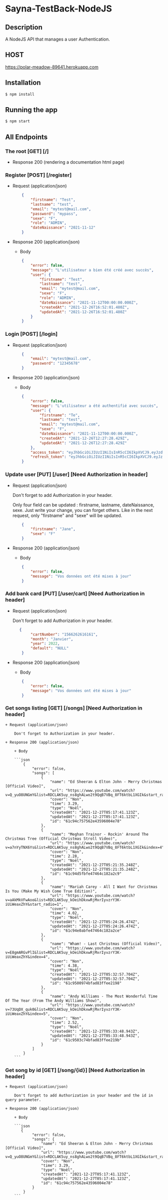 # Sayna-TestBack-NodeJS

## Description

A NodeJS API that manages a user Authentication. 

## HOST
https://polar-meadow-89641.herokuapp.com

## Installation

```bash
$ npm install
```

## Running the app

```bash
$ npm start

```

## All Endpoints

### The root [GET] [/]

+ Response 200 (rendering a documentation html page)

### Register [POST] [/register]

+ Request (application/json)

    ```json
        {
            "firstname": "Test",
            "lastname": "test",
            "email": "mytest@mail.com",
            "password": "mypass",
            "sexe": "F",
            "role": "ADMIN",
            "dateNaissance": "2021-11-12"
        }
    ```

+ Response 200 (application/json)

    + Body

    ```json
        {
            "error": false,
            "message": "L'utilisateur a bien été créé avec succès",
            "user": {
                "firstname": "Test",
                "lastname": "test",
                "email": "mytest@mail.com",
                "sexe": "F",
                "role": "ADMIN",
                "dateNaissance": "2021-11-12T00:00:00.000Z",
                "createdAt": "2021-12-26T16:52:01.480Z",
                "updatedAt": "2021-12-26T16:52:01.480Z"
            }
        }
     ```

### Login [POST] [/login]

+ Request (application/json)

    ```json
        {
            "email": "mytest@mail.com",
            "password": "12345678"
        }
    ```

+ Response 200 (application/json)

    + Body

    ```json
        {
            "error": false,
            "message": "L'utilisateur a été authentifié avec succès",
            "user": {
                "firstname": "Te",
                "lastname": "test",
                "email": "mytest@mail.com",
                "sexe": "F",
                "dateNaissance": "2021-11-12T00:00:00.000Z",
                "createdAt": "2021-12-26T12:27:28.429Z",
                "updatedAt": "2021-12-26T12:27:28.429Z"
            },
            "access_token": "eyJhbGciOiJIUzI1NiIsInR5cCI6IkpXVCJ9.eyJzdWIiOiI2MWM4NWZiMDkyY2VlOWMyMDA5MTFiYjgiLCJpYXQiOjE2NDA1MzQ5NjAsImV4cCI6MTY0MDUzODU2MH0.kMY2cHI0k6kORf6u88i3rP0fDGZDMgAV7BgvjLeF5sk",
            "refresh_token": "eyJhbGciOiJIUzI1NiIsInR5cCI6IkpXVCJ9.eyJzdWIiOiI2MWM4NWZiMDkyY2VlOWMyMDA5MTFiYjgiLCJpYXQiOjE2NDA1MzQ5NjAsImV4cCI6MTY0MTEzOTc2MH0.mmB_uZ8TYS8A4mEvJzcAqd72I_5ax5P_vbv_o03SuBg"
        }
   ```

### Update user [PUT] [/user] [Need Authorization in header]

+ Request (application/json)
    
    Don't forget to add Authorization in your header.
    
    Only four field can be updated : firstname, lastname, dateNaissance, sexe.
    Just write your change, you can forget others. Like in the next request, only "firstname" and "sexe" will be updated.

    ```json
        {
            "firstname": "Jane",
            "sexe": "F"
        }
    ```    

+ Response 200 (application/json)

    + Body

    ```json
        {
            "error": false,
            "message": "Vos données ont été mises à jour"
        }
    ```

### Add bank card [PUT] [/user/cart] [Need Authorization in header]


+ Request (application/json)
    
    Don't forget to add Authorization in your header.
    
    ```json
       {
            "cartNumber": "1566262616161",
            "month": "Janvier",
            "year": 2022,
            "default": "NULL"
        }
    ```    

+ Response 200 (application/json)

    + Body 

    ```json
        {
            "error": false,
            "message": "Vos données ont été mises à jour"
        }
    ```

### Get songs listing [GET] [/songs] [Need Authorization in header]

    + Request (application/json)
    
        Don't forget to Authorization in your header.

    + Response 200 (application/json)

        + Body

        ```json
            {
                "error": false,
                "songs": [
                    {
                        "name": "Ed Sheeran & Elton John - Merry Christmas [Official Video]",
                        "url": "https://www.youtube.com/watch?v=Q_yuO8UNGmY&list=RDCLAK5uy_ns8ghALwo2t9QqB7VBq_8FT6ktbL1XGIk&start_radio=1",
                        "cover": "Non",
                        "time": 3.29,
                        "type": "Noël",
                        "createdAt": "2021-12-27T05:17:41.123Z",
                        "updatedAt": "2021-12-27T05:17:41.123Z",
                        "id": "61c94c757562e43596004e78"
                    },
                    {
                        "name": "Meghan Trainor - Rockin' Around The Christmas Tree (Official Christmas Stroll Video)",
                        "url": "https://www.youtube.com/watch?v=a7nYyTNX6Ys&list=RDCLAK5uy_ns8ghALwo2t9QqB7VBq_8FT6ktbL1XGIk&index=4",
                        "cover": "Non",
                        "time": 2.28,
                        "type": "Noël",
                        "createdAt": "2021-12-27T05:21:35.248Z",
                        "updatedAt": "2021-12-27T05:21:35.248Z",
                        "id": "61c94d5fbfe47464c182a2c9"
                    },
                    {
                        "name": "Mariah Carey - All I Want for Christmas Is You (Make My Wish Come True Edition)",
                        "url": "https://www.youtube.com/watch?v=aAkMkVFwAoo&list=RDCLAK5uy_kOeihDkxwRjMxrIyvzrY3K-iUiWeaxZhY&start_radio=1",
                        "cover": "Non",
                        "time": 4.02,
                        "type": "Noël",
                        "createdAt": "2021-12-27T05:24:26.474Z",
                        "updatedAt": "2021-12-27T05:24:26.474Z",
                        "id": "61c94e0abfe47464c182a2ce"
                    },
                    {
                        "name": "Wham! - Last Christmas (Official Video)",
                        "url": "https://www.youtube.com/watch?v=E8gmARGvPlI&list=RDCLAK5uy_kOeihDkxwRjMxrIyvzrY3K-iUiWeaxZhY&index=4",
                        "cover": "Non",
                        "time": 4.38,
                        "type": "Noël",
                        "createdAt": "2021-12-27T05:32:57.704Z",
                        "updatedAt": "2021-12-27T05:32:57.704Z",
                        "id": "61c9500974bfad83ffee2198"
                    },
                    {
                        "name": "Andy Williams - The Most Wonderful Time Of The Year (From The Andy Williams Show)",
                        "url": "https://www.youtube.com/watch?v=73UqDX_quk0&list=RDCLAK5uy_kOeihDkxwRjMxrIyvzrY3K-iUiWeaxZhY&index=5",
                        "cover": "Non",
                        "time": 2.52,
                        "type": "Noël",
                        "createdAt": "2021-12-27T05:33:48.943Z",
                        "updatedAt": "2021-12-27T05:33:48.943Z",
                        "id": "61c9503c74bfad83ffee219b"
                    }
                ]
            }
        ```

### Get song by id [GET] [/song/{id}] [Need Authorization in header]

    + Request (application/json)

        Don't forget to add Authorization in your header and the id in query parameter.

    + Response 200 (application/json)

        + Body

        ```json
           {
                "error": false,
                "songs": {
                    "name": "Ed Sheeran & Elton John - Merry Christmas [Official Video]",
                    "url": "https://www.youtube.com/watch?v=Q_yuO8UNGmY&list=RDCLAK5uy_ns8ghALwo2t9QqB7VBq_8FT6ktbL1XGIk&start_radio=1",
                    "cover": "Non",
                    "time": 3.29,
                    "type": "Noël",
                    "createdAt": "2021-12-27T05:17:41.123Z",
                    "updatedAt": "2021-12-27T05:17:41.123Z",
                    "id": "61c94c757562e43596004e78"
                }
            }
        ``` 
